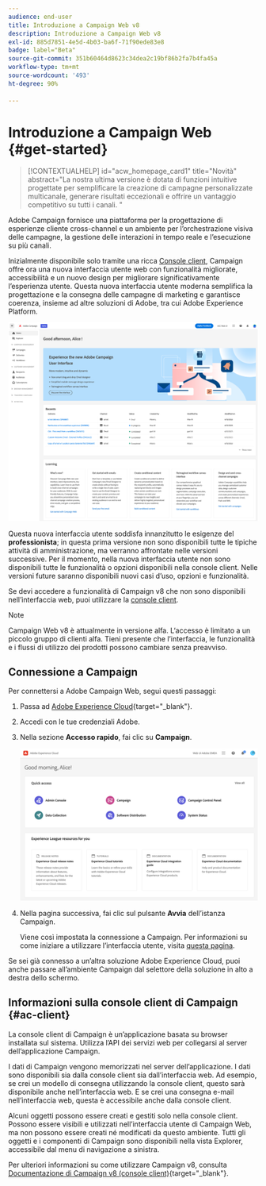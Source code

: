 ```yaml
---
audience: end-user
title: Introduzione a Campaign Web v8
description: Introduzione a Campaign Web v8
exl-id: 885d7851-4e5d-4b03-ba6f-71f90ede83e8
badge: label="Beta"
source-git-commit: 351b60464d8623c34dea2c19bf86b2fa7b4fa45a
workflow-type: tm+mt
source-wordcount: '493'
ht-degree: 90%

---
```


# Introduzione a Campaign Web {#get-started}

>[!CONTEXTUALHELP]
>id="acw_homepage_card1"
>title="Novità"
>abstract="La nostra ultima versione è dotata di funzioni intuitive progettate per semplificare la creazione di campagne personalizzate multicanale, generare risultati eccezionali e offrire un vantaggio competitivo su tutti i canali. "


Adobe Campaign fornisce una piattaforma per la progettazione di esperienze cliente cross-channel e un ambiente per l’orchestrazione visiva delle campagne, la gestione delle interazioni in tempo reale e l’esecuzione su più canali.

Inizialmente disponibile solo tramite una ricca [Console client](#ac-client), Campaign offre ora una nuova interfaccia utente web con funzionalità migliorate, accessibilità e un nuovo design per migliorare significativamente l’esperienza utente. Questa nuova interfaccia utente moderna semplifica la progettazione e la consegna delle campagne di marketing e garantisce coerenza, insieme ad altre soluzioni di Adobe, tra cui Adobe Experience Platform.

![](assets/home.png)

Questa nuova interfaccia utente soddisfa innanzitutto le esigenze del **professionista**; in questa prima versione non sono disponibili tutte le tipiche attività di amministrazione, ma verranno affrontate nelle versioni successive. Per il momento, nella nuova interfaccia utente non sono disponibili tutte le funzionalità o opzioni disponibili nella console client. Nelle versioni future saranno disponibili nuovi casi d’uso, opzioni e funzionalità.

Se devi accedere a funzionalità di Campaign v8 che non sono disponibili nell’interfaccia web, puoi utilizzare la [console client](#ac-client).


>[!NOTE]
>
>Campaign Web v8 è attualmente in versione alfa. L‘accesso è limitato a un piccolo gruppo di clienti alfa. Tieni presente che l’interfaccia, le funzionalità e i flussi di utilizzo dei prodotti possono cambiare senza preavviso.

## Connessione a Campaign

Per connettersi a Adobe Campaign Web, segui questi passaggi:

1. Passa ad [Adobe Experience Cloud](https://experience.adobe.com){target="_blank"}.
1. Accedi con le tue credenziali Adobe.
1. Nella sezione **Accesso rapido**, fai clic su **Campaign**.

   ![](assets/connect.png)

1. Nella pagina successiva, fai clic sul pulsante **Avvia** dell’istanza Campaign.

   Viene così impostata la connessione a Campaign. Per informazioni su come iniziare a utilizzare l’interfaccia utente, visita [questa pagina](user-interface.md).

Se sei già connesso a un’altra soluzione Adobe Experience Cloud, puoi anche passare all’ambiente Campaign dal selettore della soluzione in alto a destra dello schermo.

## Informazioni sulla console client di Campaign {#ac-client}

La console client di Campaign è un’applicazione basata su browser installata sul sistema. Utilizza l’API dei servizi web per collegarsi al server dell’applicazione Campaign.

I dati di Campaign vengono memorizzati nel server dell’applicazione. I dati sono disponibili sia dalla console client sia dall’interfaccia web. Ad esempio, se crei un modello di consegna utilizzando la console client, questo sarà disponibile anche nell’interfaccia web. E se crei una consegna e-mail nell’interfaccia web, questa è accessibile anche dalla console client.

Alcuni oggetti possono essere creati e gestiti solo nella console client. Possono essere visibili e utilizzati nell’interfaccia utente di Campaign Web, ma non possono essere creati né modificati da questo ambiente. Tutti gli oggetti e i componenti di Campaign sono disponibili nella vista Explorer, accessibile dal menu di navigazione a sinistra.

Per ulteriori informazioni su come utilizzare Campaign v8, consulta [Documentazione di Campaign v8 (console client)](https://experienceleague.adobe.com/docs/campaign/campaign-v8/campaign-home.html?lang=it){target="_blank"}.
